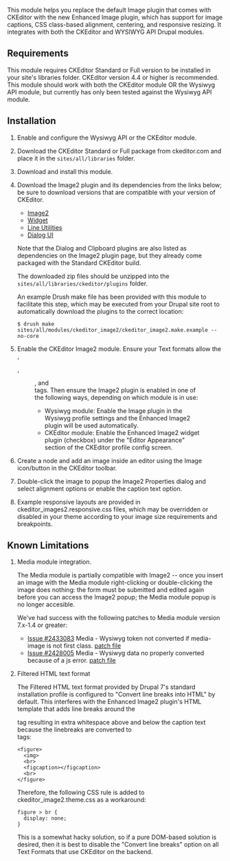 This module helps you replace the default Image plugin that comes with
CKEditor with the new Enhanced Image plugin, which has support for image
captions, CSS class-based alignment, centering, and responsive resizing. It
integrates with both the CKEditor and WYSIWYG API Drupal modules.

Requirements
------------

This module requires CKEditor Standard or Full version to be installed in your
site's libraries folder. CKEditor version 4.4 or higher is recommended. This
module should work with both the CKEditor module OR the Wysiwyg API module,
but currently has only been tested against the Wysiwyg API module.

Installation
------------

1.  Enable and configure the Wysiwyg API or the CKEditor module.

2.  Download the CKEditor Standard or Full package from ckeditor.com and
    place it in the `sites/all/libraries` folder.

3.  Download and install this module.

4.  Download the Image2 plugin and its dependencies from the links below; be
    sure to download versions that are compatible with your version of CKEditor.

    * [Image2](http://ckeditor.com/addon/image2)
    * [Widget](http://ckeditor.com/addon/widget)
    * [Line Utilities](http://ckeditor.com/addon/lineutils)
    * [Dialog UI](http://ckeditor.com/addon/dialogui)

    Note that the Dialog and Clipboard plugins are also listed as dependencies
    on the Image2 plugin page, but they already come packaged with the Standard
    CKEditor build.

    The downloaded zip files should be unzipped into the
    `sites/all/libraries/ckeditor/plugins` folder.

    An example Drush make file has been provided with this module to facilitate
    this step, which may be executed from your Drupal site root to automatically
    download the plugins to the correct location:

        $ drush make sites/all/modules/ckeditor_image2/ckeditor_image2.make.example --no-core

5.  Enable the CKEditor Image2 module. Ensure your Text formats allow the <img>,
    <div>, <figure>, and <figcaption> tags.  Then ensure the Image2 plugin is
    enabled in one of the following ways, depending on which module is in use:

    * Wysiwyg module: Enable the Image plugin in the Wysiwyg profile settings
      and the Enhanced Image2 plugin will be used automatically.
    * CKEditor module: Enable the Enhanced Image2 widget plugin (checkbox) under
      the "Editor Appearance" section of the CKEditor profile config screen.

6.  Create a node and add an image inside an editor using the Image icon/button
    in the CKEditor toolbar.

7.  Double-click the image to popup the Image2 Properties dialog and select
    alignment options or enable the caption text option.

8.  Example responsive layouts are provided in ckeditor_images2.responsive.css
    files, which may be overridden or disabled in your theme according
    to your image size requirements and breakpoints.


Known Limitations
-----------------

1.  Media module integration.

    The Media module is partially compatible with Image2 -- once you insert an
    image with the Media module right-clicking or double-clicking the image
    does nothing: the form must be submitted and edited again before you can
    access the Image2 popup; the Media module popup is no longer accesible.

    We've had success with the following patches to Media module version 7.x-1.4
    or greater:

    * [Issue #2433083](https://www.drupal.org/node/2433083)
        Media - Wysiwyg token not converted if media-image is not first class.
        [patch file](https://www.drupal.org/files/issues/media-wysiwyg-ckeditor-image2-2433083-3.patch)
    * [Issue #2428005](https://www.drupal.org/node/2428005)
        Media - Wysiwyg data no properly converted because of a js error.
        [patch file](https://www.drupal.org/files/issues/media_fix.patch)

2.  Filtered HTML text format

    The Filtered HTML text format provided by Drupal 7's standard installation
    profile is configured to "Convert line breaks into HTML" by default. This
    interferes with the Enhanced Image2 plugin's HTML template that adds line
    breaks around the <figcaption> tag resulting in extra whitespace above and
    below the caption text because the linebreaks are converted to <br> tags:

        <figure>
          <img>
          <br>
          <figcaption></figcaption>
          <br>
        </figure>

    Therefore, the following CSS rule is added to ckeditor_image2.theme.css as
    a workaround:

        figure > br {
          display: none;
        }

    This is a somewhat hacky solution, so if a pure DOM-based solution is
    desired, then it is best to disable the "Convert line breaks" option on
    all Text Formats that use CKEditor on the backend.

